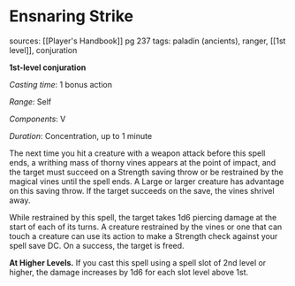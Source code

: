# Ensnaring Strike
sources: [[Player's Handbook]] pg 237
tags: paladin (ancients), ranger, [[1st level]], conjuration

**1st-level conjuration**

*Casting time*: 1 bonus action

*Range*: Self

*Components*: V

*Duration*: Concentration, up to 1 minute

The next time you hit a creature with a weapon attack before this spell ends, a writhing mass of thorny vines appears at the point of impact, and the target must succeed on a Strength saving throw or be restrained by the magical vines until the spell ends. A Large or larger creature has advantage on this saving throw. If the target succeeds on the save, the vines shrivel away.

While restrained by this spell, the target takes 1d6 piercing damage at the start of each of its turns. A creature restrained by the vines or one that can touch a creature can use its action to make a Strength check against your spell save DC. On a success, the target is freed.

**At Higher Levels.** If you cast this spell using a spell slot of 2nd level or higher, the damage increases by 1d6 for each slot level above 1st.
